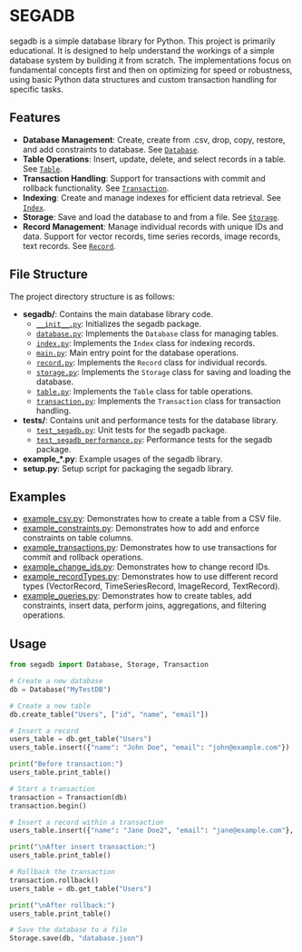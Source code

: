 # SEGADB

segadb is a simple database library for Python.
This project is primarily educational. It is designed to help understand the workings of a simple database system by building it from scratch. The implementations focus on fundamental concepts first and then on optimizing for speed or robustness, using basic Python data structures and custom transaction handling for specific tasks.

## Features
- **Database Management**: Create, create from .csv, drop, copy, restore, and add constraints to database. See [`Database`](segadb/database.py).
- **Table Operations**: Insert, update, delete, and select records in a table. See [`Table`](segadb/table.py).
- **Transaction Handling**: Support for transactions with commit and rollback functionality. See [`Transaction`](segadb/transaction.py).
- **Indexing**: Create and manage indexes for efficient data retrieval. See [`Index`](segadb/index.py).
- **Storage**: Save and load the database to and from a file. See [`Storage`](segadb/storage.py).
- **Record Management**: Manage individual records with unique IDs and data. Support for vector records, time series records, image records, text records. See [`Record`](segadb/record.py).

## File Structure
The project directory structure is as follows:

- **segadb/**: Contains the main database library code.
  - [`__init__.py`](segadb/__init__.py): Initializes the segadb package.
  - [`database.py`](segadb/database.py): Implements the `Database` class for managing tables.
  - [`index.py`](segadb/index.py): Implements the `Index` class for indexing records.
  - [`main.py`](segadb/main.py): Main entry point for the database operations.
  - [`record.py`](segadb/record.py): Implements the `Record` class for individual records.
  - [`storage.py`](segadb/storage.py): Implements the `Storage` class for saving and loading the database.
  - [`table.py`](segadb/table.py): Implements the `Table` class for table operations.
  - [`transaction.py`](segadb/transaction.py): Implements the `Transaction` class for transaction handling.
- **tests/**: Contains unit and performance tests for the database library.
  - [`test_segadb.py`](tests/test_segadb.py): Unit tests for the segadb package.
  - [`test_segadb_performance.py`](tests/test_segadb_performance.py): Performance tests for the segadb package.
- **example_*.py**: Example usages of the segadb library.
- **setup.py**: Setup script for packaging the segadb library.

## Examples
- [example_csv.py](example_csv.py): Demonstrates how to create a table from a CSV file.
- [example_constraints.py](example_constraints.py): Demonstrates how to add and enforce constraints on table columns.
- [example_transactions.py](example_transactions.py): Demonstrates how to use transactions for commit and rollback operations.
- [example_change_ids.py](example_change_ids.py): Demonstrates how to change record IDs.
- [example_recordTypes.py](example_recordTypes.py): Demonstrates how to use different record types (VectorRecord, TimeSeriesRecord, ImageRecord, TextRecord).
- [example_queries.py](example_queries.py): Demonstrates how to create tables, add constraints, insert data, perform joins, aggregations, and filtering operations.

## Usage
```python
from segadb import Database, Storage, Transaction 

# Create a new database
db = Database("MyTestDB")

# Create a new table
db.create_table("Users", ["id", "name", "email"])

# Insert a record
users_table = db.get_table("Users")
users_table.insert({"name": "John Doe", "email": "john@example.com"})

print("Before transaction:")
users_table.print_table()

# Start a transaction
transaction = Transaction(db)
transaction.begin()

# Insert a record within a transaction
users_table.insert({"name": "Jane Doe2", "email": "jane@example.com"}, transaction)

print("\nAfter insert transaction:")
users_table.print_table()

# Rollback the transaction
transaction.rollback()
users_table = db.get_table("Users")

print("\nAfter rollback:")
users_table.print_table()

# Save the database to a file
Storage.save(db, "database.json")
```